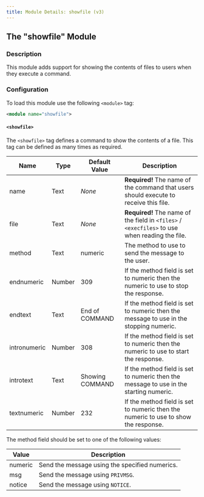 ```yaml
---
title: Module Details: showfile (v3)
---
```


## The "showfile" Module

### Description

This module adds support for showing the contents of files to users when they execute a command.

### Configuration

To load this module use the following `<module>` tag:

```xml
<module name="showfile">
```

#### `<showfile>`

The `<showfile>` tag defines a command to show the contents of a file. This tag can be defined as many times as required.

Name         | Type   | Default Value   | Description
------------ | ------ | --------------- | -----------
name         | Text   | *None*          | **Required!** The name of the command that users should execute to receive this file.
file         | Text   | *None*          | **Required!** The name of the field in `<files>` / `<execfiles>` to use when reading the file.
method       | Text   | numeric         | The method to use to send the message to the user.
endnumeric   | Number | 309             | If the method field is set to numeric then the numeric to use to stop the response.
endtext      | Text   | End of COMMAND  | If the method field is set to numeric then the message to use in the stopping numeric.
intronumeric | Number | 308             | If the method field is set to numeric then the numeric to use to start the response.
introtext    | Text   | Showing COMMAND | If the method field is set to numeric then the message to use in the starting numeric.
textnumeric  | Number | 232             | If the method field is set to numeric then the numeric to use to show the response.

The method field should be set to one of the following values:

Value   | Description
------- | -----------
numeric | Send the message using the specified numerics.
msg     | Send the message using `PRIVMSG`.
notice  | Send the message using `NOTICE`.
